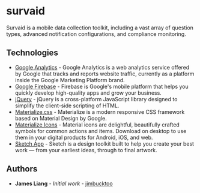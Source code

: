 # survaid

Survaid is a mobile data collection toolkit, including a vast array of question types, advanced notification configurations, and compliance monitoring.

## Technologies

* [Google Analytics](https://analytics.google.com/) - Google Analytics is a web analytics service offered by Google that tracks and reports website traffic, currently as a platform inside the Google Marketing Platform brand.
* [Google Firebase](https://firebase.google.com/) - Firebase is Google's mobile platform that helps you quickly develop high-quality apps and grow your business.
* [jQuery](https://developers.google.com/speed/libraries/#jquery) - jQuery is a cross-platform JavaScript library designed to simplify the client-side scripting of HTML.
* [Materialize.css](https://materializecss.com) - Materialize is a modern responsive CSS framework based on Material Design by Google.
* [Materialize Icons](https://material.io/tools/icons/?style=baseline) - Material icons are delightful, beautifully crafted symbols for common actions and items. Download on desktop to use them in your digital products for Android, iOS, and web.
* [Sketch App](https://www.sketchapp.com) - Sketch is a design toolkit built to help you create your best work — from your earliest ideas, through to final artwork.

## Authors

* **James Liang** - *Initial work* - [jimbucktoo](https://github.com/jimbucktoo/)
